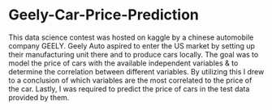 # Geely-Car-Price-Prediction

This data science contest was hosted on kaggle by a chinese automobile company GEELY. Geely Auto aspired to enter the US market by setting up their manufacturing unit there and to produce cars locally. The goal was to model the price of cars with the available independent variables & to determine the correlation between different variables. By utilizing this I drew to a conclusion of which variables are the most correlated to the price of the car. Lastly, I was required to predict the price of cars in the test data provided by them.
